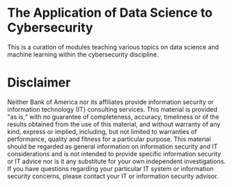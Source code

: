 # The Application of Data Science to Cybersecurity

This is a curation of modules teaching various topics on data science and machine learning within the cybersecurity discipline.

# Disclaimer

Neither Bank of America nor its affiliates provide information security or information technology (IT) consulting services. This material is provided "as is,“ with no guarantee of completeness, accuracy, timeliness or of the results obtained from the use of this material, and without warranty of any kind, express or implied, including, but not limited to warranties of performance, quality and fitness for a particular purpose. This material should be regarded as general information on information security and IT considerations and is not intended to provide specific information security or IT advice nor is it any substitute for your own independent investigations. If you have questions regarding your particular IT system or information security concerns, please contact your IT or information security advisor.